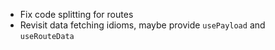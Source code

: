 
- Fix code splitting for routes
- Revisit data fetching idioms, maybe provide `usePayload` and `useRouteData`
